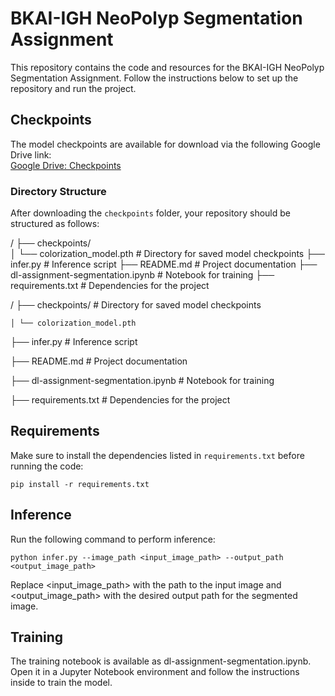 # BKAI-IGH NeoPolyp Segmentation Assignment

This repository contains the code and resources for the BKAI-IGH NeoPolyp Segmentation Assignment. Follow the instructions below to set up the repository and run the project.

## Checkpoints

The model checkpoints are available for download via the following Google Drive link:  
[Google Drive: Checkpoints](https://drive.google.com/drive/folders/1LROAdLQM0xn5NqGa3lW4XpuW4XHxSAms?usp=drive_link)

### Directory Structure

After downloading the `checkpoints` folder, your repository should be structured as follows:

<BKAI-IGH NeoPolyp Segmentation Assignment>/
├── checkpoints/  
│      └── colorization_model.pth   # Directory for saved model checkpoints
├── infer.py                        # Inference script
├── README.md                       # Project documentation
├── dl-assignment-segmentation.ipynb # Notebook for training
├── requirements.txt                # Dependencies for the project

<BKAI-IGH-NeoPolyp-Segmentation-Assignment>/
├── checkpoints/ # Directory for saved model checkpoints 

    │ └── colorization_model.pth 

├── infer.py # Inference script 

├── README.md # Project documentation 

├── dl-assignment-segmentation.ipynb # Notebook for training 

├── requirements.txt # Dependencies for the project

## Requirements

Make sure to install the dependencies listed in `requirements.txt` before running the code:

`pip install -r requirements.txt`

## Inference

Run the following command to perform inference:

`python infer.py --image_path <input_image_path> --output_path <output_image_path>`

Replace <input_image_path> with the path to the input image and <output_image_path> with the desired output path for the segmented image.

## Training

The training notebook is available as dl-assignment-segmentation.ipynb. Open it in a Jupyter Notebook environment and follow the instructions inside to train the model.
